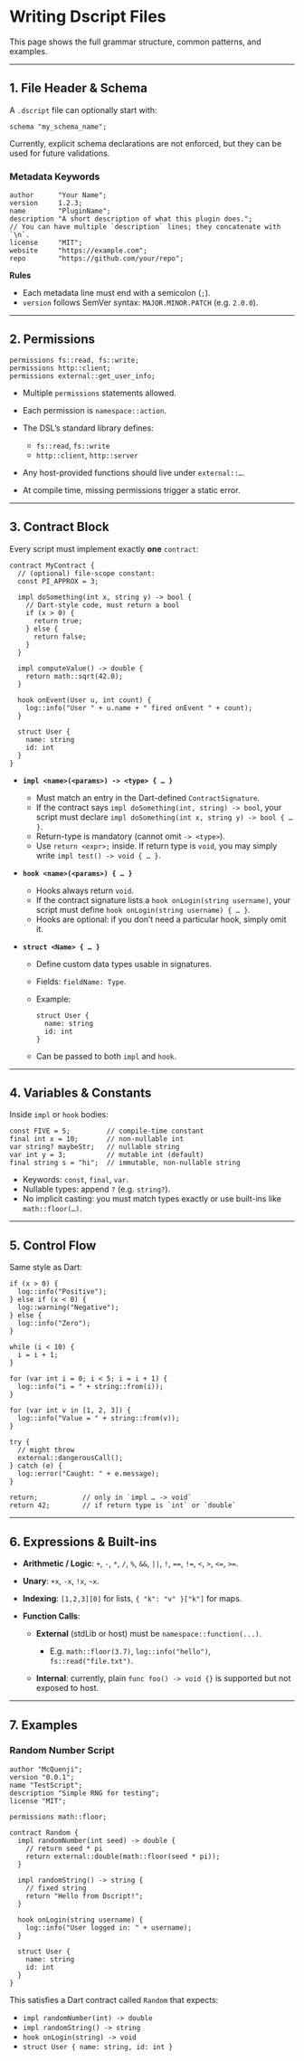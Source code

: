 
# Writing Dscript Files

This page shows the full grammar structure, common patterns, and examples.

---

## 1. File Header & Schema

A `.dscript` file can optionally start with:

```dscript
schema "my_schema_name";
````

Currently, explicit schema declarations are not enforced, but they can be used for future validations.

### Metadata Keywords

```dscript
author      "Your Name";
version     1.2.3;
name        "PluginName";
description "A short description of what this plugin does.";
// You can have multiple `description` lines; they concatenate with `\n`.
license     "MIT";
website     "https://example.com";
repo        "https://github.com/your/repo";
```

**Rules**

- Each metadata line must end with a semicolon (`;`).
- `version` follows SemVer syntax: `MAJOR.MINOR.PATCH` (e.g. `2.0.0`).

---

## 2. Permissions

```dscript
permissions fs::read, fs::write;
permissions http::client;
permissions external::get_user_info;
```

- Multiple `permissions` statements allowed.
- Each permission is `namespace::action`.
- The DSL’s standard library defines:

  - `fs::read`, `fs::write`
  - `http::client`, `http::server`
- Any host-provided functions should live under `external::…`.
- At compile time, missing permissions trigger a static error.

---

## 3. Contract Block

Every script must implement exactly **one** `contract`:

```dscript
contract MyContract {
  // (optional) file-scope constant:
  const PI_APPROX = 3;
  
  impl doSomething(int x, string y) -> bool {
    // Dart-style code, must return a bool
    if (x > 0) {
      return true;
    } else {
      return false;
    }
  }
  
  impl computeValue() -> double {
    return math::sqrt(42.0);
  }
  
  hook onEvent(User u, int count) {
    log::info("User " + u.name + " fired onEvent " + count);
  }
  
  struct User {
    name: string
    id: int
  }
}
```

- **`impl <name>(<params>) -> <type> { … }`**

  - Must match an entry in the Dart-defined `ContractSignature`.
  - If the contract says `impl doSomething(int, string) -> bool`, your script must declare `impl doSomething(int x, string y) -> bool { … }`.
  - Return-type is mandatory (cannot omit `-> <type>`).
  - Use `return <expr>;` inside. If return type is `void`, you may simply write `impl test() -> void { … }`.

- **`hook <name>(<params>) { … }`**

  - Hooks always return `void`.
  - If the contract signature lists a `hook onLogin(string username)`, your script must define `hook onLogin(string username) { … }`.
  - Hooks are optional: if you don’t need a particular hook, simply omit it.

- **`struct <Name> { … }`**

  - Define custom data types usable in signatures.
  - Fields: `fieldName: Type`.
  - Example:

    ```dscript
    struct User {
      name: string
      id: int
    }
    ```

  - Can be passed to both `impl` and `hook`.

---

## 4. Variables & Constants

Inside `impl` or `hook` bodies:

```dscript
const FIVE = 5;         // compile-time constant
final int x = 10;       // non-nullable int
var string? maybeStr;   // nullable string
var int y = 3;          // mutable int (default)
final string s = "hi";  // immutable, non-nullable string
```

- Keywords: `const`, `final`, `var`.
- Nullable types: append `?` (e.g. `string?`).
- No implicit casting: you must match types exactly or use built-ins like `math::floor(…)`.

---

## 5. Control Flow

Same style as Dart:

```dscript
if (x > 0) {
  log::info("Positive");
} else if (x < 0) {
  log::warning("Negative");
} else {
  log::info("Zero");
}

while (i < 10) {
  i = i + 1;
}

for (var int i = 0; i < 5; i = i + 1) {
  log::info("i = " + string::from(i));
}

for (var int v in [1, 2, 3]) {
  log::info("Value = " + string::from(v));
}

try {
  // might throw
  external::dangerousCall();
} catch (e) {
  log::error("Caught: " + e.message);
}

return;           // only in `impl … -> void`
return 42;        // if return type is `int` or `double`
```

---

## 6. Expressions & Built-ins

- **Arithmetic / Logic**: `+`, `-`, `*`, `/`, `%`, `&&`, `||`, `!`, `==`, `!=`, `<`, `>`, `<=`, `>=`.
- **Unary**: `+x`, `-x`, `!x`, `~x`.
- **Indexing**: `[1,2,3][0]` for lists, `{ "k": "v" }["k"]` for maps.
- **Function Calls**:

  - **External** (stdLib or host) must be `namespace::function(...)`.

    - E.g. `math::floor(3.7)`, `log::info("hello")`, `fs::read("file.txt")`.
  - **Internal**: currently, plain `func foo() -> void {}` is supported but not exposed to host.

---

## 7. Examples

### Random Number Script

```dscript
author "McQuenji";
version "0.0.1";
name "TestScript";
description "Simple RNG for testing";
license "MIT";

permissions math::floor;

contract Random {
  impl randomNumber(int seed) -> double {
    // return seed * pi
    return external::double(math::floor(seed * pi));
  }

  impl randomString() -> string {
    // fixed string
    return "Hello from Dscript!";
  }

  hook onLogin(string username) {
    log::info("User logged in: " + username);
  }

  struct User {
    name: string
    id: int
  }
}
```

This satisfies a Dart contract called `Random` that expects:

- `impl randomNumber(int) -> double`
- `impl randomString() -> string`
- `hook onLogin(string) -> void`
- `struct User { name: string, id: int }`

